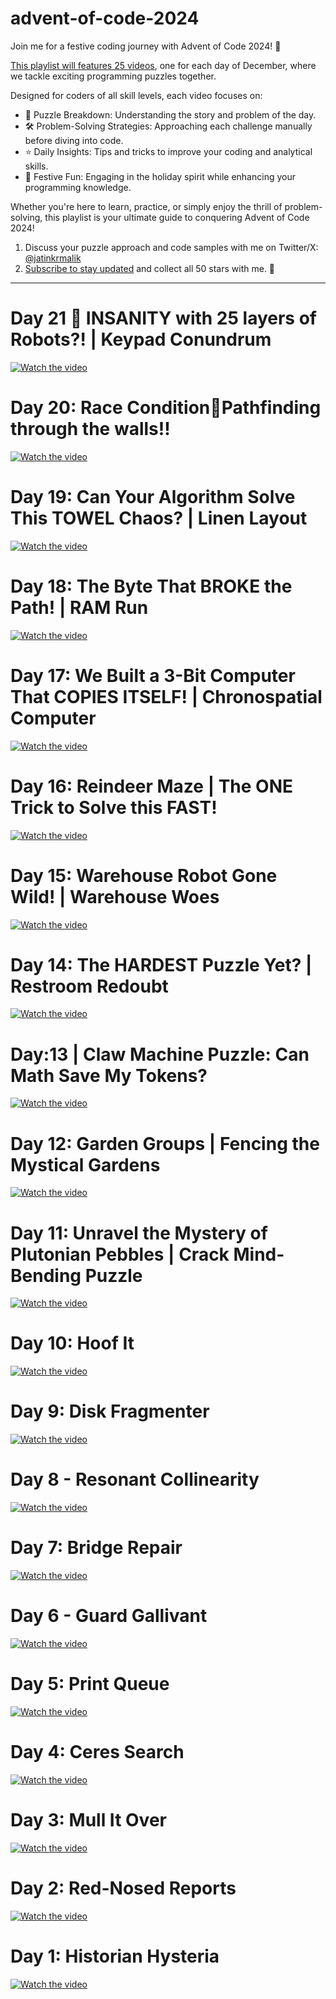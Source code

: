 # advent-of-code-2024

Join me for a festive coding journey with Advent of Code 2024! 🎄 

[This playlist will features 25 videos](https://youtube.com/playlist?list=PL33VRicG3dcV9JRdzmfYDttlpkc_jmvMc&si=8ZVQhuJHwwyKg2Po), one for each day of December, where we tackle exciting programming puzzles together. 

Designed for coders of all skill levels, each video focuses on:

- 🧩 Puzzle Breakdown: Understanding the story and problem of the day.
- 🛠️ Problem-Solving Strategies: Approaching each challenge manually before diving into code.
- ⭐ Daily Insights: Tips and tricks to improve your coding and analytical skills.
- 🎅 Festive Fun: Engaging in the holiday spirit while enhancing your programming knowledge.

Whether you're here to learn, practice, or simply enjoy the thrill of problem-solving, this playlist is your ultimate guide to conquering Advent of Code 2024! 

1. Discuss your puzzle approach and code samples with me on Twitter/X: [@jatinkrmalik](https://x.com/jatinkrmalik)
2. [Subscribe to stay updated](https://youtube.com/playlist?list=PL33VRicG3dcV9JRdzmfYDttlpkc_jmvMc&si=8ZVQhuJHwwyKg2Po) and collect all 50 stars with me. 🎁

---
# Day 21 🤯 INSANITY with 25 layers of Robots?! | Keypad Conundrum
[![Watch the video](https://img.youtube.com/vi/d-xbiFpWvX0/maxresdefault.jpg)](https://www.youtube.com/watch?v=d-xbiFpWvX0)
# Day 20: Race Condition🚦Pathfinding through the walls!!
[![Watch the video](https://img.youtube.com/vi/ND_5UKar1ew/maxresdefault.jpg)](https://www.youtube.com/watch?v=ND_5UKar1ew)
# Day 19: Can Your Algorithm Solve This TOWEL Chaos? | Linen Layout
[![Watch the video](https://img.youtube.com/vi/HFUZ4k541VY/maxresdefault.jpg)](https://www.youtube.com/watch?v=HFUZ4k541VY)
# Day 18: The Byte That BROKE the Path! | RAM Run
[![Watch the video](https://img.youtube.com/vi/DQHr7HjCEmw/maxresdefault.jpg)](https://www.youtube.com/watch?v=DQHr7HjCEmw)
# Day 17: We Built a 3-Bit Computer That COPIES ITSELF! | Chronospatial Computer
[![Watch the video](https://img.youtube.com/vi/aL8XtJ5OnEA/maxresdefault.jpg)](https://www.youtube.com/watch?v=aL8XtJ5OnEA)
# Day 16: Reindeer Maze | The ONE Trick to Solve this FAST!
[![Watch the video](https://img.youtube.com/vi/TJYKHBnYwmA/maxresdefault.jpg)](https://www.youtube.com/watch?v=TJYKHBnYwmA)
# Day 15: Warehouse Robot Gone Wild! | Warehouse Woes
[![Watch the video](https://img.youtube.com/vi/f4zF01XoxeA/maxresdefault.jpg)](https://www.youtube.com/watch?v=f4zF01XoxeA)
# Day 14: The HARDEST Puzzle Yet? | Restroom Redoubt
[![Watch the video](https://img.youtube.com/vi/0Z7JKuqX10U/maxresdefault.jpg)](https://www.youtube.com/watch?v=0Z7JKuqX10U)
# Day:13 | Claw Machine Puzzle: Can Math Save My Tokens?
[![Watch the video](https://img.youtube.com/vi/LsasY_RHc0w/maxresdefault.jpg)](https://www.youtube.com/watch?v=LsasY_RHc0w)
# Day 12: Garden Groups | Fencing the Mystical Gardens
[![Watch the video](https://img.youtube.com/vi/0qfJrhEr8BU/maxresdefault.jpg)](https://www.youtube.com/watch?v=0qfJrhEr8BU)
# Day 11: Unravel the Mystery of Plutonian Pebbles | Crack Mind-Bending Puzzle
[![Watch the video](https://img.youtube.com/vi/rGXw1IAATRs/maxresdefault.jpg)](https://www.youtube.com/watch?v=rGXw1IAATRs)
# Day 10: Hoof It 
[![Watch the video](https://img.youtube.com/vi/nftEwBkSx_8/maxresdefault.jpg)](https://www.youtube.com/watch?v=nftEwBkSx_8)
# Day 9: Disk Fragmenter 
[![Watch the video](https://img.youtube.com/vi/YSlr_caMNQA/maxresdefault.jpg)](https://www.youtube.com/watch?v=YSlr_caMNQA)
# Day 8 - Resonant Collinearity
[![Watch the video](https://img.youtube.com/vi/aaok9T-imn0/maxresdefault.jpg)](https://www.youtube.com/watch?v=aaok9T-imn0)
# Day 7: Bridge Repair 
[![Watch the video](https://img.youtube.com/vi/nZkSBvFBCgg/maxresdefault.jpg)](https://www.youtube.com/watch?v=nZkSBvFBCgg)
# Day 6 - Guard Gallivant
[![Watch the video](https://img.youtube.com/vi/gZ5cxJ2i-94/maxresdefault.jpg)](https://www.youtube.com/watch?v=gZ5cxJ2i-94)
# Day 5: Print Queue 
[![Watch the video](https://img.youtube.com/vi/61tAT5Xi4Zg/maxresdefault.jpg)](https://www.youtube.com/watch?v=61tAT5Xi4Zg)
# Day 4: Ceres Search
[![Watch the video](https://img.youtube.com/vi/NzhvJ0O70yY/maxresdefault.jpg)](https://www.youtube.com/watch?v=NzhvJ0O70yY)
# Day 3: Mull It Over 
[![Watch the video](https://img.youtube.com/vi/a5DIpXV85P4/maxresdefault.jpg)](https://www.youtube.com/watch?v=a5DIpXV85P4)
# Day 2: Red-Nosed Reports 
[![Watch the video](https://img.youtube.com/vi/djOQswLN7rg/maxresdefault.jpg)](https://www.youtube.com/watch?v=djOQswLN7rg)
# Day 1: Historian Hysteria 
[![Watch the video](https://img.youtube.com/vi/_OrzGbGDNak/maxresdefault.jpg)](https://www.youtube.com/watch?v=_OrzGbGDNak)
